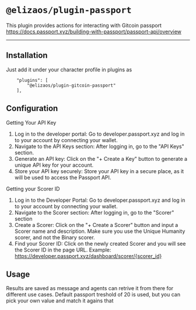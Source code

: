 # `@elizaos/plugin-passport`

This plugin provides actions for interacting with Gitcoin passport
https://docs.passport.xyz/building-with-passport/passport-api/overview

---

## Installation

Just add it under your character profile in plugins as

```
    "plugins": [
        "@elizaos/plugin-gitcoin-passport"
    ],
```

## Configuration

Getting Your API Key

1. Log in to the developer portal: Go to developer.passport.xyz and log in to your account by connecting your wallet.
2. Navigate to the API Keys section: After logging in, go to the "API Keys" section.
3. Generate an API key: Click on the "+ Create a Key" button to generate a unique API key for your account.
4. Store your API key securely: Store your API key in a secure place, as it will be used to access the Passport API.

Getting your Scorer ID

1. Log in to the Developer Portal: Go to developer.passport.xyz and log in to your account by connecting your wallet.
2. Navigate to the Scorer section: After logging in, go to the "Scorer" section
3. Create a Scorer: Click on the "+ Create a Scorer" button and input a Scorer name and description. Make sure you use the Unique Humanity scorer, and not the Binary scorer.
4. Find your Scorer ID: Click on the newly created Scorer and you will see the Scorer ID in the page URL.
   Example: https://developer.passport.xyz/dashboard/scorer/{scorer_id}

## Usage

Results are saved as message and agents can retrive it from there for different use cases.
Default passport treshold of 20 is used, but you can pick your own value and match it agains that
